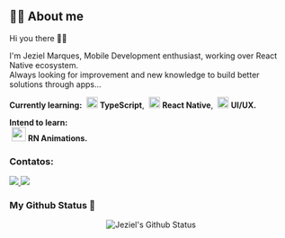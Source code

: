 ## 🙋‍♂️ About me

Hi you there 👋🏻

I'm Jeziel Marques, Mobile Development enthusiast, working over React Native ecosystem. <br/>
Always looking for improvement and new knowledge to build better solutions through apps...

<strong>Currently learning:</strong> 
<img style="margin-left: 4px" src="https://i.ibb.co/PZ2XZgr/ts.png" width="20"/> <b>TypeScript</b>, 
<img style="margin-left: 4px" src="https://cdn.jsdelivr.net/gh/devicons/devicon/icons/react/react-original.svg" width="20"/> <b>React Native</b>, 
<img style="margin-left: 4px" src="https://cdn.jsdelivr.net/gh/devicons/devicon/icons/figma/figma-original.svg" width="20"/> <b>UI/UX.</b>

<strong>Intend to learn:</strong>  
<img style="margin-left: 4px" src="https://cdn.jsdelivr.net/gh/devicons/devicon/icons/react/react-original.svg" width="25"/> <b>RN Animations.</b> 

### Contatos:

<div>
 <a href="mailto:contato@jezielmarques7@gmail.com">
  <img src="https://img.shields.io/badge/Gmail-D14836?style=for-the-badge&logo=gmail&logoColor=white" target="__blank">
 </a>
 
 <a href="https://www.linkedin.com/in/jeziel-marques" target="_blank">
  <img src="https://img.shields.io/badge/-LinkedIn-%230077B5?style=for-the-badge&logo=linkedin&logoColor=white" target="__blank">
 </a>   
</div>
 


### My Github Status  🚀

<p align="center">
  <img align="center" src="https://github-readme-stats.vercel.app/api?username=jezielm7&show_icons=true&theme=dracula" alt="Jeziel's Github Status" />
</p>
